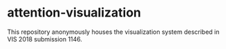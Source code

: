 # attention-visualization

This repository anonymously houses the visualization system described in VIS 2018 submission 1146.